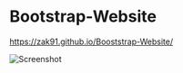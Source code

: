 # Bootstrap-Website
https://zak91.github.io/Booststrap-Website/

![Screenshot](https://user-images.githubusercontent.com/120594345/210180177-2b39d0eb-315f-46ed-8392-c7e49083c797.png)
